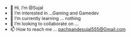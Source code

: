 - 👋 Hi, I’m @Sujal 
- 👀 I’m interested in ...Gaming and Gamedev
- 🌱 I’m currently learning ... nothing 
- 💞️ I’m looking to collaborate on ...
- 📫 How to reach me ... pachpandesujal555@Gmail.com 

<!---
Sujal1s/Sujal1s is a ✨ special ✨ repository because its `README.md` (this file) appears on your GitHub profile.
You can click the Preview link to take a look at your changes.
--->
